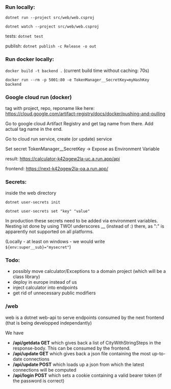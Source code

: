 ### Run locally:

`dotnet run --project src/web/web.csproj`

`dotnet watch --project src/web/web.csproj`


tests: `dotnet test`

publish:
`dotnet publish -c Release -o out`

### Run docker locally:

`docker build -t backend .`
(current build time without caching: 70s)

`docker run --rm -p 5001:80 -e TokenManager__SecretKey=myHashKey backend`


### Google cloud run (docker)

tag with project, repo, reponame like here:
https://cloud.google.com/artifact-registry/docs/docker/pushing-and-pulling

Go to google cloud Artifact Registry and get tag name from there. Add actual tag name in the end.

Go to cloud run service, create (or update) service

Set secret TokenManager__SecretKey -> Expose as Environment Variable

result:
https://calculator-k42qgew2la-uc.a.run.app/api

frontend:
https://next-k42qgew2la-oa.a.run.app/


### Secrets:

inside the web directory

`dotnet user-secrets init`

`dotnet user-secrets set "key" "value"`


In production these secrets need to be added via environment variables. Nesting ist done by using TWO! underscores __ (instead of :) there, as ":" is apparently not supported on all platforms.

(Locally - at least on windows - we would write `${env:super__sub}="mysecret"`)

### Todo:

 - possibly move calculator/Exceptions to a domain project (which will be a class library)
 - deploy in europe instead of us
 - inject calculator into endpoints
 - get rid of unnecessary public modifiers

### /web

web is a dotnet web-api to serve endpoints consumed by the next frontend (that is being developped independantly)

We have
 - **/api/getdata GET** which gives back a list of CityWithStringSteps in the response-body. This can be consumed by the frontend.
 - **/api/update GET** which gives back a json file containing the most up-to-date connections
 - **/api/update POST** which loads up a json from which the latest connections will be computed
 - **/api/login POST** which sets a cookie containing a valid bearer token (if the password is correct)